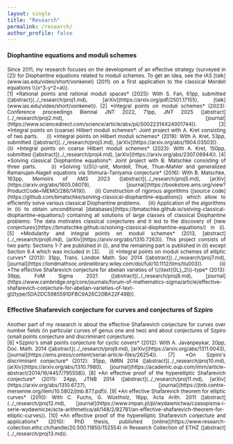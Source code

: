 ```yaml
---
layout: single
title: "Research"
permalink: /research/
author_profile: false
---
```


#### Diophantine equations and moduli schemes  
<div style="text-align: justify !important; text-justify: inter-word;" markdown="1"><small>Since 2011, my research focuses on the development of an effective strategy (surveyed in [2]) for Diophantine equations related to moduli schemes. To get an idea, see the IAS [talk](www.ias.edu/video/short/vonkenel) (2011) on a first application to the classical Mordell equations \\(x^3-y^2=a\\).</small>  
<div style="text-align: justify !important; text-justify: inter-word;" markdown="1"><small>
[1] *Rational points and rational moduli spaces* (2025): With S. Fan, 61pp, submitted ([abstract](../_research/proj1.md), [arXiv](https://arxiv.org/pdf/2501.17155), [talk](www.ias.edu/video/short/vonkenel)).  
[2] *Integral points on moduli schemes*  (2023): Conference proceedings Biennal JNT 2022, 71pp, JNT 2025 ([abstract](../_research/proj2.md), [journal](https://www.sciencedirect.com/science/article/abs/pii/S0022314X24001744)).  
[3] *Integral points on (coarse) Hilbert moduli schemes*: Joint project with A. Kret consisting of two parts.  
&nbsp;&nbsp;&nbsp; (i) *Integral points on Hilbert moduli schemes* (2019): With A. Kret, 53pp, submitted ([abstract](../_research/proj3.md), [arXiv](https://arxiv.org/abs/1904.03503)).  
&nbsp;&nbsp;&nbsp; (ii) *Integral points on coarse Hilbert moduli schemes*  (2023): With A. Kret, 150pp, submitted ([abstract](../_research/proj4.md), [arXiv](https://arxiv.org/abs/2307.06944)).  
[4] *Solving classical Diophantine equations*: Joint project with B. Matschke consisting of three parts.  
&nbsp;&nbsp;&nbsp; (i) *Solving \\(S\\)-unit, Mordell, Thue, Thue–Mahler and generalized Ramanujan–Nagell equations via Shimura–Taniyama conjecture* (2016): With B. Matschke, 163pp, Memoirs of AMS 2023 ([abstract](../_research/proj5.md), [arXiv](https://arxiv.org/abs/1605.06079), [journal](https://bookstore.ams.org/view?ProductCode=MEMO/286/1419)).  
&nbsp;&nbsp;&nbsp; (ii) Construction of rigorous algorithms ([source code](https://github.com/bmatschke/solving-classical-diophantine-equations)) which allow to efficiently solve various classical Diophantine problems.  
&nbsp;&nbsp;&nbsp; (iii) Application of the algorithms in (ii) to obtain unconditional [databases](https://bmatschke.github.io/solving-classical-diophantine-equations/) containing all solutions of large classes of classical Diophantine problems: The data motivates classical conjectures and it led to the discovery of [new conjectures](https://bmatschke.github.io/solving-classical-diophantine-equations/) in (i).  
[5] *Modularity and integral points on moduli schemes* (2013, [abstract](../_research/proj6.md), [arXiv](https://arxiv.org/abs/1310.7263)). This project consists of two parts: Sections 1-7 are published in (i), and the remaining part is published in (ii) except Section 9.4 which was included in [3].  
&nbsp;&nbsp;&nbsp; (i) *Integral points on moduli schemes of elliptic curves* (2013): 31pp, Trans. London Math. Soc 2014 ([abstract](../_research/proj7.md), [journal](https://londmathsoc.onlinelibrary.wiley.com/doi/full/10.1112/tlms/tlu003)).  
&nbsp;&nbsp;&nbsp; (ii) *The effective Shafarevich conjecture for abelian varieties of \\(\text{GL}_2\\)-type* (2013): 39pp, FoM Sigma 2021 ([abstract](../_research/proj8.md), [journal](https://www.cambridge.org/core/journals/forum-of-mathematics-sigma/article/effective-shafarevich-conjecture-for-abelian-varieties-of-text-gl2type/5DA2DC5985591DFBC9A26C20BA22F49B)).
</small>

#### Effective Shafarevich conjecture for curves and conjectures of Szpiro  
<div style="text-align: justify !important; text-justify: inter-word;" markdown="1"><small>Another part of my research is about the effective Shafarevich conjecture for curves over number fields (in particular curves of genus one and two) and about conjectures of Szpiro (small points conjecture and discriminant conjecture).</small>  
<div style="text-align: justify !important; text-justify: inter-word;" markdown="1"><small>
[6] *Szpiro's small points conjecture for cyclic covers* (2012): With A. Javanpeykar, 20pp, Doc. Math. 2014 ([abstract](../_research/proj9.md), [arXiv](https://arxiv.org/abs/1311.0043), [journal](https://ems.press/content/serial-article-files/26254)).  
[7] *On Szpiro's discriminant conjecture* (2012): 35pp, IMRN 2014 ([abstract](../_research/proj10.md), [arXiv](https://arxiv.org/abs/1310.7980), [journal](https://academic.oup.com/imrn/article-abstract/2014/16/4457/795558)).  
[8] *An effective proof of the hyperelliptic Shafarevich conjecture* (2011): 24pp, JTNB 2014 ([abstract](../_research/proj11.md), [arXiv](https://arxiv.org/abs/1310.6727), [journal](https://jtnb.centre-mersenne.org/item/10.5802/jtnb.877.pdf)).  
[9] *An effective Shafarevich theorem for elliptic curves* (2010): With C. Fuchs, G. W&uuml;stholz, 16pp, Acta Arith. 2011 ([abstract](../_research/proj12.md), [journal](https://www.impan.pl/pl/wydawnictwa/czasopisma-i-serie-wydawnicze/acta-arithmetica/all/148/2/82781/an-effective-shafarevich-theorem-for-elliptic-curves)).  
[10] *An effective proof of the hyperelliptic Shafarevich conjecture and applications* (2010): PhD thesis, published [online](https://www.research-collection.ethz.ch/handle/20.500.11850/152554) in Research Collection of ETHZ ([abstract](../_research/proj13.md)).  
</small> 
  
  
  
